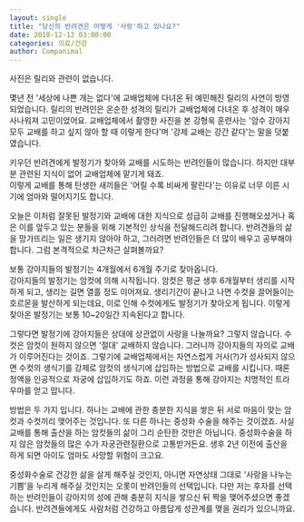 ```yaml
---
layout: single
title: "당신의 반려견은 어떻게 '사랑'하고 있나요?"
date: 2018-12-12 03:00:00
categories: 의료/건강
author: Companimal
---
```


사진은 릴리와 관련이 없습니다.

몇년 전 '세상에 나쁜 개는 없다'에 교배업체에 다녀온 뒤 예민해진 릴리의 사연이 방영되었습니다. 릴리의 반려인은 온순한 성격의 릴리가 교배업체에 다녀온 후 성격이 매우 사나워져 고민이었어요. 교배업체에서 촬영한 사진을 본 강형욱 훈련사는 '암수 강아지 모두 교배를 하고 싶지 않아 할 때 이렇게 한다'며 '강제 교배는 강간 같다'는 말을 덧붙였습니다.

키우던 반려견에게 발정기가 찾아와 교배를 시도하는 반려인들이 많습니다. 하지만 대부분 관련된 지식이 없어 교배업체에 맡기게 돼죠.  
 이렇게 교배를 통해 탄생한 새끼들은 '어릴 수록 비싸게 팔린다'는 이유로 너무 이른 시기에 엄마와 떨어지기도 합니다.

오늘은 이처럼 잘못된 발정기와 교배에 대한 지식으로 성급히 교배를 진행해오셨거나 혹은 이를 앞두고 있는 분들을 위해 기본적인 상식을 전달해드리려 합니다. 반려견들의 삶을 망가뜨리는 일은 생기지 않아야 하고, 그러려면 반려인들은 더 많이 배우고 공부해야 합니다. 그럼 본격적으로 차근차근 살펴볼까요?

보통 강아지들의 발정기는 4개월에서 6개월 주기로 찾아옵니다.  
 강아지들의 발정기는 암컷에 의해 시작됩니다. 암컷은 평균 생후 6개월부터 생리를 시작하게 되고, 생리는 길면 열흘 정도 이어져요. 생리기간이 끝나고 나면 수컷을 끌어들이는 호르몬을 발산하게 되는데요, 이로 인해 수컷에게도 발정기가 찾아오게 됩니다. 이렇게 찾아온 발정기는 보통 10~20일간 지속된다고 합니다.

그렇다면 발정기에 강아지들은 상대에 상관없이 사랑을 나눌까요? 그렇지 않습니다. 수컷은 암컷이 원하지 않으면 '절대' 교배하지 않습니다. 그러니까 강아지들의 자의로 교배가 이루어진다는 것이죠. 그렇기에 교배업체에서는 자연스럽게 거사(?)가 성사되지 않으면 수컷의 생식기를 강제로 암컷의 생식기에 삽입하는 방법으로 교배를 시킵니다. 때론 정액을 인공적으로 자궁에 삽입하기도 하죠. 이런 과정을 통해 강아지는 치명적인 트라우마를 얻고 맙니다.

방법은 두 가지 입니다. 하나는 교배에 관한 충분한 지식을 쌓은 뒤 서로 마음이 맞는 암컷과 수컷끼리 맺어주는 것입니다. 또 다른 하나는 중성화 수술을 해주는 것이겠죠. 사실 교배를 통해 출산을 하는 암컷들의 삶이 그리 순탄한 것만은 아닙니다. 중성화수술을 하지 않은 암컷들의 많은 수가 자궁관련질환으로 고통받거든요. 생후 2년 이전에 출산을 하게 되면 아이도 엄마도 사망할 위험이 크고요.

중성화수술로 건강한 삶을 살게 해주실 것인지, 아니면 자연상태 그대로 '사랑을 나누는 기쁨'을 누리게 해주실 것인지는 오롯이 반려인들의 선택입니다. 다만 저는 후자를 선택하는 반려인들이 강아지의 성에 관해 충분히 지식을 쌓으신 뒤 짝을 맺어주셨으면 좋겠습니다. 반려견들에게도 사람처럼 건강하고 아름답게 성관계를 맺을 권리가 있으니까요.
